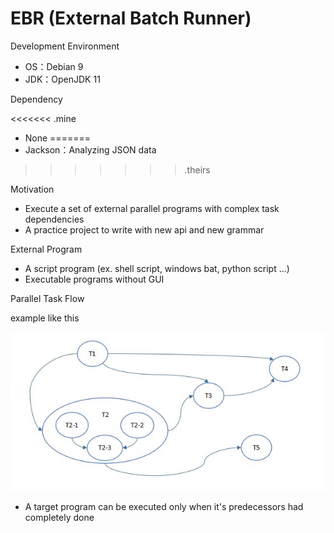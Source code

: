 # EBR (External Batch Runner)

Development Environment

- OS：Debian 9
- JDK：OpenJDK 11

Dependency

<<<<<<< .mine
- None
=======
- Jackson：Analyzing JSON data 
>>>>>>> .theirs

Motivation

- Execute a set of external parallel programs with complex task dependencies
- A practice project to write with new api and new grammar

External Program

- A script program (ex. shell script, windows bat, python script ...)
- Executable programs without GUI

Parallel Task Flow

example like this

![image](https://github.com/catforward/ebr/raw/master/images/sample_task_flow.jpg)

- A target program can be executed only when it's predecessors had completely done
